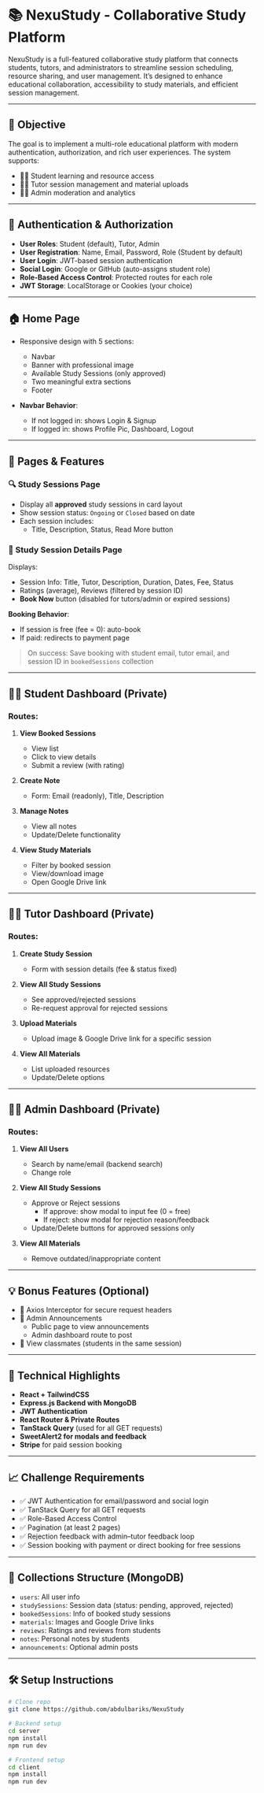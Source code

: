 # 📚 NexuStudy - Collaborative Study Platform

NexuStudy is a full-featured collaborative study platform that connects students, tutors, and administrators to streamline session scheduling, resource sharing, and user management. It’s designed to enhance educational collaboration, accessibility to study materials, and efficient session management.

---

## 🚀 Objective

The goal is to implement a multi-role educational platform with modern authentication, authorization, and rich user experiences. The system supports:

- 🧑‍🎓 Student learning and resource access
- 👩‍🏫 Tutor session management and material uploads
- 🧑‍💼 Admin moderation and analytics

---

## 🔐 Authentication & Authorization

- **User Roles**: Student (default), Tutor, Admin
- **User Registration**: Name, Email, Password, Role (Student by default)
- **User Login**: JWT-based session authentication
- **Social Login**: Google or GitHub (auto-assigns student role)
- **Role-Based Access Control**: Protected routes for each role
- **JWT Storage**: LocalStorage or Cookies (your choice)

---

## 🏠 Home Page

- Responsive design with 5 sections:

  - Navbar
  - Banner with professional image
  - Available Study Sessions (only approved)
  - Two meaningful extra sections
  - Footer

- **Navbar Behavior**:
  - If not logged in: shows Login & Signup
  - If logged in: shows Profile Pic, Dashboard, Logout

---

## 📄 Pages & Features

### 🔍 Study Sessions Page

- Display all **approved** study sessions in card layout
- Show session status: `Ongoing` or `Closed` based on date
- Each session includes:
  - Title, Description, Status, Read More button

### 📑 Study Session Details Page

Displays:

- Session Info: Title, Tutor, Description, Duration, Dates, Fee, Status
- Ratings (average), Reviews (filtered by session ID)
- **Book Now** button (disabled for tutors/admin or expired sessions)

**Booking Behavior**:

- If session is free (fee = 0): auto-book
- If paid: redirects to payment page

> On success: Save booking with student email, tutor email, and session ID in `bookedSessions` collection

---

## 🧑‍🎓 Student Dashboard (Private)

### Routes:

1. **View Booked Sessions**

   - View list
   - Click to view details
   - Submit a review (with rating)

2. **Create Note**

   - Form: Email (readonly), Title, Description

3. **Manage Notes**

   - View all notes
   - Update/Delete functionality

4. **View Study Materials**
   - Filter by booked session
   - View/download image
   - Open Google Drive link

---

## 👩‍🏫 Tutor Dashboard (Private)

### Routes:

1. **Create Study Session**

   - Form with session details (fee & status fixed)

2. **View All Study Sessions**

   - See approved/rejected sessions
   - Re-request approval for rejected sessions

3. **Upload Materials**

   - Upload image & Google Drive link for a specific session

4. **View All Materials**
   - List uploaded resources
   - Update/Delete options

---

## 🧑‍💼 Admin Dashboard (Private)

### Routes:

1. **View All Users**

   - Search by name/email (backend search)
   - Change role

2. **View All Study Sessions**

   - Approve or Reject sessions
     - If approve: show modal to input fee (0 = free)
     - If reject: show modal for rejection reason/feedback
   - Update/Delete buttons for approved sessions only

3. **View All Materials**
   - Remove outdated/inappropriate content

---

## 💡 Bonus Features (Optional)

- 🔄 Axios Interceptor for secure request headers
- 📢 Admin Announcements
  - Public page to view announcements
  - Admin dashboard route to post
- 👥 View classmates (students in the same session)

---

## 🧠 Technical Highlights

- **React + TailwindCSS**
- **Express.js Backend with MongoDB**
- **JWT Authentication**
- **React Router & Private Routes**
- **TanStack Query** (used for all GET requests)
- **SweetAlert2 for modals and feedback**
- **Stripe** for paid session booking

---

## 📈 Challenge Requirements

- ✅ JWT Authentication for email/password and social login
- ✅ TanStack Query for all GET requests
- ✅ Role-Based Access Control
- ✅ Pagination (at least 2 pages)
- ✅ Rejection feedback with admin–tutor feedback loop
- ✅ Session booking with payment or direct booking for free sessions

---

## 📁 Collections Structure (MongoDB)

- `users`: All user info
- `studySessions`: Session data (status: pending, approved, rejected)
- `bookedSessions`: Info of booked study sessions
- `materials`: Images and Google Drive links
- `reviews`: Ratings and reviews from students
- `notes`: Personal notes by students
- `announcements`: Optional admin posts

---

## 🛠️ Setup Instructions

```bash
# Clone repo
git clone https://github.com/abdulbariks/NexuStudy

# Backend setup
cd server
npm install
npm run dev

# Frontend setup
cd client
npm install
npm run dev
```
